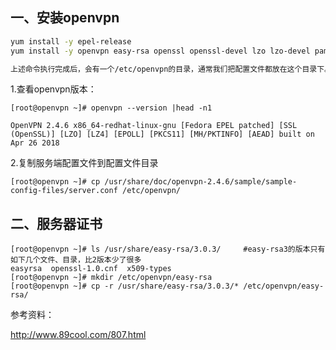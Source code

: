 ## 一、安装openvpn
```bash
yum install -y epel-release
yum install -y openvpn easy-rsa openssl openssl-devel lzo lzo-devel pam pam-devel automake pkgconfig

上述命令执行完成后，会有一个/etc/openvpn的目录，通常我们把配置文件都放在这个目录下。
```

1.查看openvpn版本：
```
[root@openvpn ~]# openvpn --version |head -n1

OpenVPN 2.4.6 x86_64-redhat-linux-gnu [Fedora EPEL patched] [SSL (OpenSSL)] [LZO] [LZ4] [EPOLL] [PKCS11] [MH/PKTINFO] [AEAD] built on Apr 26 2018

```
2.复制服务端配置文件到配置文件目录
```
[root@openvpn ~]# cp /usr/share/doc/openvpn-2.4.6/sample/sample-config-files/server.conf /etc/openvpn/
```

## 二、服务器证书
```
[root@openvpn ~]# ls /usr/share/easy-rsa/3.0.3/     #easy-rsa3的版本只有如下几个文件、目录，比2版本少了很多
easyrsa  openssl-1.0.cnf  x509-types    
[root@openvpn ~]# mkdir /etc/openvpn/easy-rsa
[root@openvpn ~]# cp -r /usr/share/easy-rsa/3.0.3/* /etc/openvpn/easy-rsa/
```
参考资料：

http://www.89cool.com/807.html
